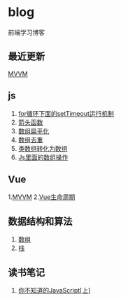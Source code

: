 # blog
前端学习博客

## 最近更新
[MVVM](https://github.com/tanhrepo/blog/issues/11)

## js
1. [for循环下面的setTimeout运行机制](https://github.com/tanhrepo/blog/issues/1)
2. [箭头函数](https://github.com/tanhrepo/blog/issues/4)
3. [数组扁平化](https://github.com/tanhrepo/blog/issues/5)
4. [数组去重](https://github.com/tanhrepo/blog/issues/6)
5. [类数组转化为数组](https://github.com/tanhrepo/blog/issues/9)
6. [Js里面的数组操作](https://github.com/tanhrepo/blog/issues/10)

## Vue
1.[MVVM](https://github.com/tanhrepo/blog/issues/11)
2.[Vue生命周期](https://github.com/tanhrepo/blog/issues/12)

## 数据结构和算法
1. [数组](https://github.com/tanhrepo/blog/issues/7)
2. [栈](https://github.com/tanhrepo/blog/issues/8)


## 读书笔记
1. [你不知道的JavaScript[上]](https://github.com/tanhrepo/blog/blob/master/book/%E4%BD%A0%E4%B8%8D%E7%9F%A5%E9%81%93%E7%9A%84JavaScript%E3%80%90%E4%B8%8A%E3%80%91.md)
